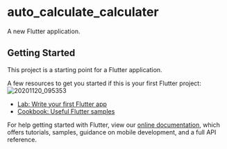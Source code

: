 # auto_calculate_calculater

A new Flutter application.

## Getting Started

This project is a starting point for a Flutter application.

A few resources to get you started if this is your first Flutter project:
![20201120_095353](https://user-images.githubusercontent.com/72139490/99761009-de131700-2b16-11eb-8ed8-4370315262dc.gif)
- [Lab: Write your first Flutter app](https://flutter.dev/docs/get-started/codelab)
- [Cookbook: Useful Flutter samples](https://flutter.dev/docs/cookbook)

For help getting started with Flutter, view our
[online documentation](https://flutter.dev/docs), which offers tutorials,
samples, guidance on mobile development, and a full API reference.
